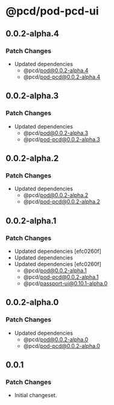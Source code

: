 # @pcd/pod-pcd-ui

## 0.0.2-alpha.4

### Patch Changes

- Updated dependencies
  - @pcd/pod@0.0.2-alpha.4
  - @pcd/pod-pcd@0.0.2-alpha.4

## 0.0.2-alpha.3

### Patch Changes

- Updated dependencies
  - @pcd/pod@0.0.2-alpha.3
  - @pcd/pod-pcd@0.0.2-alpha.3

## 0.0.2-alpha.2

### Patch Changes

- Updated dependencies
  - @pcd/pod@0.0.2-alpha.2
  - @pcd/pod-pcd@0.0.2-alpha.2

## 0.0.2-alpha.1

### Patch Changes

- Updated dependencies [efc0260f]
- Updated dependencies
- Updated dependencies [efc0260f]
  - @pcd/pod@0.0.2-alpha.1
  - @pcd/pod-pcd@0.0.2-alpha.1
  - @pcd/passport-ui@0.10.1-alpha.0

## 0.0.2-alpha.0

### Patch Changes

- Updated dependencies
  - @pcd/pod@0.0.2-alpha.0
  - @pcd/pod-pcd@0.0.2-alpha.0

## 0.0.1

### Patch Changes

- Initial changeset.

